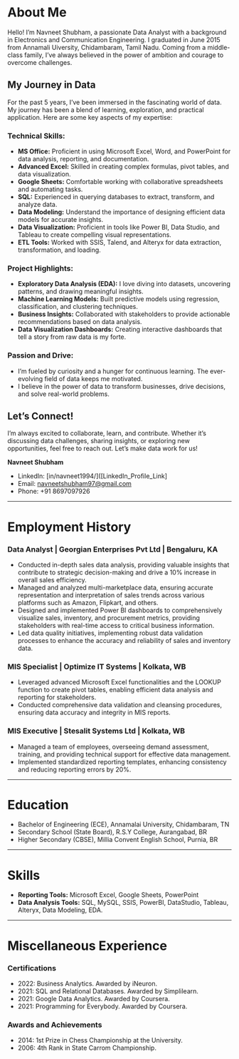 # About Me

Hello! I’m Navneet Shubham, a passionate Data Analyst with a background in Electronics and Communication Engineering. I graduated in June 2015 from Annamali Uiversity, Chidambaram, Tamil Nadu. Coming from a middle-class family, I’ve always believed in the power of ambition and courage to overcome challenges.

## My Journey in Data

For the past 5 years, I’ve been immersed in the fascinating world of data. My journey has been a blend of learning, exploration, and practical application. Here are some key aspects of my expertise:

### Technical Skills:

- **MS Office:** Proficient in using Microsoft Excel, Word, and PowerPoint for data analysis, reporting, and documentation.
- **Advanced Excel:** Skilled in creating complex formulas, pivot tables, and data visualization.
- **Google Sheets:** Comfortable working with collaborative spreadsheets and automating tasks.
- **SQL:** Experienced in querying databases to extract, transform, and analyze data.
- **Data Modeling:** Understand the importance of designing efficient data models for accurate insights.
- **Data Visualization:** Proficient in tools like Power BI, Data Studio, and Tableau to create compelling visual representations.
- **ETL Tools:** Worked with SSIS, Talend, and Alteryx for data extraction, transformation, and loading.

### Project Highlights:

- **Exploratory Data Analysis (EDA):** I love diving into datasets, uncovering patterns, and drawing meaningful insights.
- **Machine Learning Models:** Built predictive models using regression, classification, and clustering techniques.
- **Business Insights:** Collaborated with stakeholders to provide actionable recommendations based on data analysis.
- **Data Visualization Dashboards:** Creating interactive dashboards that tell a story from raw data is my forte.

### Passion and Drive:

- I’m fueled by curiosity and a hunger for continuous learning. The ever-evolving field of data keeps me motivated.
- I believe in the power of data to transform businesses, drive decisions, and solve real-world problems.

## Let’s Connect!

I’m always excited to collaborate, learn, and contribute. Whether it’s discussing data challenges, sharing insights, or exploring new opportunities, feel free to reach out. Let’s make data work for us!

**Navneet Shubham**
- LinkedIn: [in/navneet1994/]([LinkedIn_Profile_Link]
- Email: [navneetshubham97@gmail.com](mailto:navneetshubham@example.com)
- Phone: +91 8697097926

---

# Employment History

### Data Analyst | Georgian Enterprises Pvt Ltd | Bengaluru, KA

- Conducted in-depth sales data analysis, providing valuable insights that contribute to strategic decision-making and drive a 10% increase in overall sales efficiency.
- Managed and analyzed multi-marketplace data, ensuring accurate representation and interpretation of sales trends across various platforms such as Amazon, Flipkart, and others.
- Designed and implemented Power BI dashboards to comprehensively visualize sales, inventory, and procurement metrics, providing stakeholders with real-time access to critical business information.
- Led data quality initiatives, implementing robust data validation processes to enhance the accuracy and reliability of sales and inventory data.

### MIS Specialist | Optimize IT Systems | Kolkata, WB

- Leveraged advanced Microsoft Excel functionalities and the LOOKUP function to create pivot tables, enabling efficient data analysis and reporting for stakeholders.
- Conducted comprehensive data validation and cleansing procedures, ensuring data accuracy and integrity in MIS reports.

### MIS Executive | Stesalit Systems Ltd | Kolkata, WB

- Managed a team of employees, overseeing demand assessment, training, and providing technical support for effective data management.
- Implemented standardized reporting templates, enhancing consistency and reducing reporting errors by 20%.

---

# Education

- Bachelor of Engineering (ECE), Annamalai University, Chidambaram, TN
- Secondary School (State Board), R.S.Y College, Aurangabad, BR
- Higher Secondary (CBSE), Millia Convent English School, Purnia, BR

---

# Skills

- **Reporting Tools:** Microsoft Excel, Google Sheets, PowerPoint
- **Data Analysis Tools:** SQL, MySQL, SSIS, PowerBI, DataStudio, Tableau, Alteryx, Data Modeling, EDA.

---

# Miscellaneous Experience

### Certifications

- 2022: Business Analytics. Awarded by iNeuron.
- 2021: SQL and Relational Databases. Awarded by Simplilearn.
- 2021: Google Data Analytics. Awarded by Coursera.
- 2021: Programming for Everybody. Awarded by Coursera.

### Awards and Achievements

- 2014: 1st Prize in Chess Championship at the University.
- 2006: 4th Rank in State Carrom Championship.
